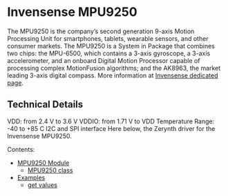 # Invensense MPU9250

The MPU9250 is the company’s second generation 9-axis Motion Processing Unit for smartphones, tablets, wearable sensors, and other consumer markets. The MPU9250 is a System in Package that combines two chips: the MPU-6500, which contains a 3-axis gyroscope, a 3-axis accelerometer, and an onboard Digital Motion Processor capable of processing complex MotionFusion algorithms; and the AK8963, the market leading 3-axis digital compass. More information at [Invensense dedicated page](https://invensense.tdk.com/products/motion-tracking/9-axis/mpu-9250/).

## Technical Details

VDD: from 2.4 V to 3.6 V
VDDIO: from 1.71 V to VDD
Temperature Range: -40 to +85 C
I2C and SPI interface
Here below, the Zerynth driver for the Invensense MPU9250.

Contents:

- [MPU9250 Module](/reference/libs/invensense_mpu9250/docs/mpu9250_module.md)
  - [MPU9250 class](/reference/libs/invensense_mpu9250/docs/mpu9250_module.md)
- [Examples](/reference/libs/invensense_mpu9250/docs/examples.md)
  - [get values](/reference/libs/invensense_mpu9250/docs/examples.md)
